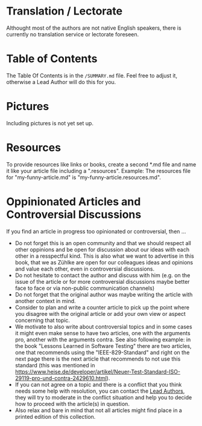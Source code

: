 # Translation / Lectorate

Althought most of the authors are not native English speakers, there is currently no translation service or lectorate foreseen.

# Table of Contents

The Table Of Contents is in the `/SUMMARY.md` file. Feel free to adjust it, otherwise a Lead Author will do this for you.

# Pictures

Including pictures is not yet set up. 

# Resources

To provide resources like links or books, create a second *.md file and name it like your article file including a ".resources". Example: The resources file for "my-funny-article.md" is "my-funny-article.resources.md".

# Oppinionated Articles and Controversial Discussions

If you find an article in progress too opinionated or controversial, then ...

* Do not forget this is an open community and that we should respect all other oppinions and be open for discussion about our ideas with each other in a resspectful kind. This is also what we want to advertise in this book, that we as Zühlke are open for our colleagues ideas and opinions and value each other, even in controversial discussions.
* Do not hesitate to contact the author and discuss with him (e.g. on the issue of the article or for more controversial discussions maybe better face to face or via non-public communication channels)
* Do not forget that the original author was maybe writing the article with another context in mind.
* Consider to plan and write a counter article to pick up the point where you disagree with the original article or add your own view or aspect concerning that topic.
* We motivate to also write about controversial topics and in some cases it might even make sense to have two articles, one with the arguments pro, another with the arguments contra. See also following example: in the book "Lessons Learned in Software Testing" there are two articles, one that recommends using the "IEEE-829-Standard" and right on the next page there is the next article that recommends to not use this standard (this was mentioned in https://www.heise.de/developer/artikel/Neuer-Test-Standard-ISO-29119-pro-und-contra-2429610.html).
* If you can not agree on a topic and there is a conflict that you think needs some help with resolution, you can contact the [Lead Authors](#lead-authors), they will try to moderate in the conflict situation and help you to decide how to proceed with the article(s) in question.
* Also relax and bare in mind that not all articles might find place in a printed edition of this collection.